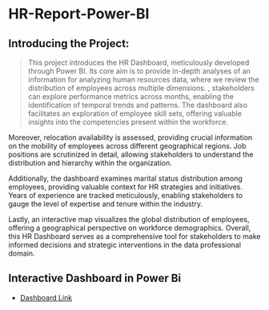 # HR-Report-Power-BI

## Introducing the Project:
> This project introduces the HR Dashboard, meticulously developed through Power BI. Its core aim is to provide in-depth analyses of an information for analyzing human resources data, where we review the distribution of employees across multiple dimensions. , stakeholders can explore performance metrics across months, enabling the identification of temporal trends and patterns. The dashboard also facilitates an exploration of employee skill sets, offering valuable insights into the competencies present within the workforce.

Moreover, relocation availability is assessed, providing crucial information on the mobility of employees across different geographical regions. Job positions are scrutinized in detail, allowing stakeholders to understand the distribution and hierarchy within the organization.

Additionally, the dashboard examines marital status distribution among employees, providing valuable context for HR strategies and initiatives. Years of experience are tracked meticulously, enabling stakeholders to gauge the level of expertise and tenure within the industry.

Lastly, an interactive map visualizes the global distribution of employees, offering a geographical perspective on workforce demographics. Overall, this HR Dashboard serves as a comprehensive tool for stakeholders to make informed decisions and strategic interventions in the data professional domain.






## Interactive Dashboard in Power Bi

- [Dashboard Link](https://app.powerbi.com/view?r=eyJrIjoiNzFjNmVjNzQtNjU2MS00ZmQyLThmMzEtZTM3NWM0YzUzMGIwIiwidCI6IjUxNGZhYTE5LThjODQtNGNlZi04YWU5LTJiOWRiY2U5MzNjZCIsImMiOjl9)
